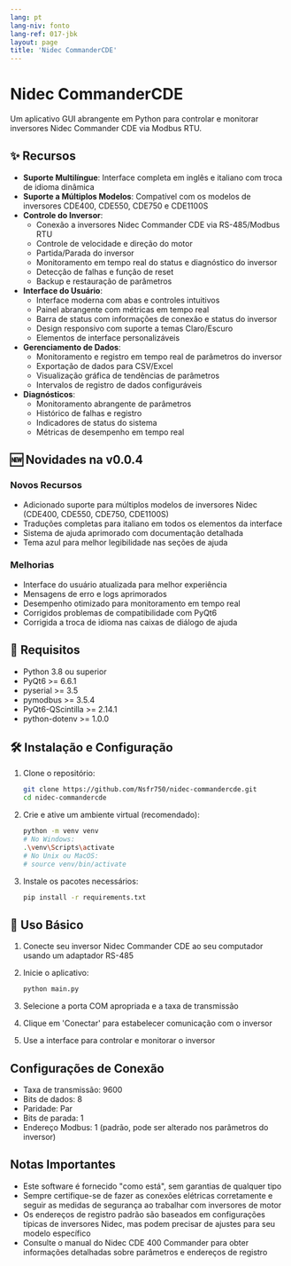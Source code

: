 ```yaml
---
lang: pt
lang-niv: fonto
lang-ref: 017-jbk
layout: page
title: 'Nidec CommanderCDE'
---
```


# Nidec CommanderCDE

Um aplicativo GUI abrangente em Python para controlar e monitorar inversores Nidec Commander CDE via Modbus RTU.

## ✨ Recursos

- **Suporte Multilíngue**: Interface completa em inglês e italiano com troca de idioma dinâmica
- **Suporte a Múltiplos Modelos**: Compatível com os modelos de inversores CDE400, CDE550, CDE750 e CDE1100S
- **Controle do Inversor**:
  - Conexão a inversores Nidec Commander CDE via RS-485/Modbus RTU
  - Controle de velocidade e direção do motor
  - Partida/Parada do inversor
  - Monitoramento em tempo real do status e diagnóstico do inversor
  - Detecção de falhas e função de reset
  - Backup e restauração de parâmetros
- **Interface do Usuário**:
  - Interface moderna com abas e controles intuitivos
  - Painel abrangente com métricas em tempo real
  - Barra de status com informações de conexão e status do inversor
  - Design responsivo com suporte a temas Claro/Escuro
  - Elementos de interface personalizáveis
- **Gerenciamento de Dados**:
  - Monitoramento e registro em tempo real de parâmetros do inversor
  - Exportação de dados para CSV/Excel
  - Visualização gráfica de tendências de parâmetros
  - Intervalos de registro de dados configuráveis
- **Diagnósticos**:
  - Monitoramento abrangente de parâmetros
  - Histórico de falhas e registro
  - Indicadores de status do sistema
  - Métricas de desempenho em tempo real

## 🆕 Novidades na v0.0.4

### Novos Recursos
- Adicionado suporte para múltiplos modelos de inversores Nidec (CDE400, CDE550, CDE750, CDE1100S)
- Traduções completas para italiano em todos os elementos da interface
- Sistema de ajuda aprimorado com documentação detalhada
- Tema azul para melhor legibilidade nas seções de ajuda

### Melhorias
- Interface do usuário atualizada para melhor experiência
- Mensagens de erro e logs aprimorados
- Desempenho otimizado para monitoramento em tempo real
- Corrigidos problemas de compatibilidade com PyQt6
- Corrigida a troca de idioma nas caixas de diálogo de ajuda

## 🚀 Requisitos

- Python 3.8 ou superior
- PyQt6 >= 6.6.1
- pyserial >= 3.5
- pymodbus >= 3.5.4
- PyQt6-QScintilla >= 2.14.1
- python-dotenv >= 1.0.0

## 🛠 Instalação e Configuração

1. Clone o repositório:

   ```bash
   git clone https://github.com/Nsfr750/nidec-commandercde.git
   cd nidec-commandercde
   ```

2. Crie e ative um ambiente virtual (recomendado):

   ```bash
   python -m venv venv
   # No Windows:
   .\venv\Scripts\activate
   # No Unix ou MacOS:
   # source venv/bin/activate
   ```

3. Instale os pacotes necessários:

   ```bash
   pip install -r requirements.txt
   ```

## 🚀 Uso Básico

1. Conecte seu inversor Nidec Commander CDE ao seu computador usando um adaptador RS-485
2. Inicie o aplicativo:

   ```bash
   python main.py
   ```

3. Selecione a porta COM apropriada e a taxa de transmissão
4. Clique em 'Conectar' para estabelecer comunicação com o inversor
5. Use a interface para controlar e monitorar o inversor

## Configurações de Conexão

- Taxa de transmissão: 9600
- Bits de dados: 8
- Paridade: Par
- Bits de parada: 1
- Endereço Modbus: 1 (padrão, pode ser alterado nos parâmetros do inversor)

## Notas Importantes

- Este software é fornecido "como está", sem garantias de qualquer tipo
- Sempre certifique-se de fazer as conexões elétricas corretamente e seguir as medidas de segurança ao trabalhar com inversores de motor
- Os endereços de registro padrão são baseados em configurações típicas de inversores Nidec, mas podem precisar de ajustes para seu modelo específico
- Consulte o manual do Nidec CDE 400 Commander para obter informações detalhadas sobre parâmetros e endereços de registro

